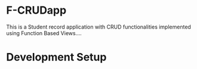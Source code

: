 # F-CRUDapp
This is a Student record application with CRUD functionalities implemented using Function Based Views....

# Development Setup
